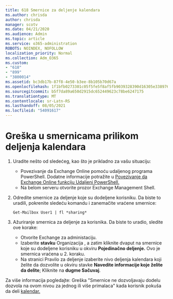 ```yaml
---
title: 618 Smernice za deljenje kalendara
ms.author: chrisda
author: chrisda
manager: scotv
ms.date: 04/21/2020
ms.audience: Admin
ms.topic: article
ms.service: o365-administration
ROBOTS: NOINDEX, NOFOLLOW
localization_priority: Normal
ms.collection: Adm_O365
ms.custom:
- "618"
- "899"
- "3800014"
ms.assetid: bc3db17b-87f8-4e50-b3ee-8b105b70d67a
ms.openlocfilehash: 1f1bfb0273301c05f5fe5f8af5fb9039328390d16305e33897680dce1c1977e8
ms.sourcegitcommit: b5f7da89a650d2915dc652449623c78be6247175
ms.translationtype: MT
ms.contentlocale: sr-Latn-RS
ms.lasthandoff: 08/05/2021
ms.locfileid: "54091617"
---
```

# <a name="policy-error-when-sharing-a-calendar"></a>Greška u smernicama prilikom deljenja kalendara

1. Uradite nešto od sledećeg, kao što je prikladno za vašu situaciju:
    - Povezivanje da Exchange Online pomoću udaljenog programa PowerShell. Dodatne informacije potražite u [Povezivanje da Exchange Online funkciju Udaljeni PowerShell.](https://technet.microsoft.com/library/jj984289%28v=exchg.160%29.aspx)
    - Na belom serveru otvorite prozor Exchange Management Shell.
2. Odredite smernice za deljenje koje su dodeljene korisniku. Da biste to uradili, pokrenite sledeću komandu i zanemačite vraćene smernice:

    `
    Get-Mailbox User1 | fl *sharing*
    `

3. Ažuriranje smernica za deljenje za korisnika. Da biste to uradio, sledite ove korake:
    - Otvorite Exchange za administaciju.
    - Izaberite **stavku** Organizacija , a zatim kliknite dvaput na smernice koje su dodeljene korisniku u okviru **Pojedinačno deljenje.** Ovo je smernica vraćena u 2. koraku.
    - Na stranici Pravilo za deljenje izaberite nivo deljenja kalendara koji želite da dozvolite u okviru stavke **Navedite informacije koje želite da delite**; Kliknite na **dugme Sačuvaj**.

Za više informacija pogledajte: Greška "Smernice ne dozvoljavaju dodelu dozvola na ovom nivou za jednog ili više primalaca" kada korisnik pokuša da deli [kalendar.](https://docs.microsoft.com/exchange/troubleshoot/calendar-sharing/policy-permissions-issue)
